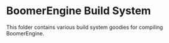 # BoomerEngine Build System

This folder contains various build system goodies for compiling BoomerEngine.
